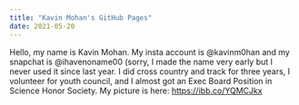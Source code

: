 ```yaml
---
title: "Kavin Mohan's GitHub Pages"
date: 2021-05-20
---
```


Hello, my name is Kavin Mohan. My insta account is @kavinm0han and my snapchat is @ihavenoname00 (sorry, I made the name very early but I never used it since last year. I did cross country and track for three years, I volunteer for youth council, and I almost got an Exec Board Position in Science Honor Society. My picture is here: https://ibb.co/YQMCJkx
